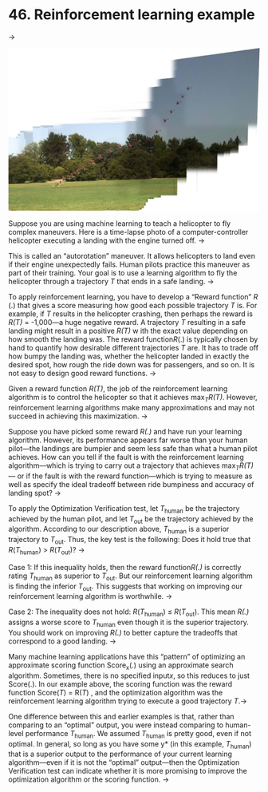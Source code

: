 # 46. Reinforcement learning example
->

![img](../imgs/C46_01.png)

Suppose you are using machine learning to teach a helicopter to fly complex maneuvers. Here is a time-lapse photo of a computer-controller helicopter executing a landing with the engine turned off.
->

This is called an “autorotation” maneuver. It allows helicopters to land even if their engine unexpectedly fails. Human pilots practice this maneuver as part of their training. Your goal is to use a learning algorithm to fly the helicopter through a trajectory ​*T* t​hat ends in a safe landing.
->

To apply reinforcement learning, you have to develop a “Reward function” ​*R​*(.) that gives a score measuring how good each possible trajectory ​*T​* is. For example, if ​*T* ​results in the helicopter crashing, then perhaps the reward is ​*R(T)​* = -1,000—a huge negative reward. A trajectory ​*T​* resulting in a safe landing might result in a positive ​*R(T)* w​ ith the exact value depending on how smooth the landing was. The reward function ​*R*(​.) is typically chosen by hand to quantify how desirable different trajectories ​*T​* are. It has to trade off how bumpy the landing was, whether the helicopter landed in exactly the desired spot, how rough the ride down was for passengers, and so on. It is not easy to design good reward functions.
->

Given a reward function ​*R(T)*, ​the job of the reinforcement learning algorithm is to control the helicopter so that it achieves max​<sub>*T*</sub>​*R(T)*. ​However, reinforcement learning algorithms make many approximations and may not succeed in achieving this maximization.
->

Suppose you have picked some reward ​*R(.)​* and have run your learning algorithm. However,
its performance appears far worse than your human pilot—the landings are bumpier and
seem less safe than what a human pilot achieves. How can you tell if the fault is with the
reinforcement learning algorithm—which is trying to carry out a trajectory that achieves
max​<sub>*T*</sub>​*R(T)*—​ or if the fault is with the reward function—which is trying to measure as well as specify the ideal tradeoff between ride bumpiness and accuracy of landing spot?
->

To apply the Optimization Verification test, let *T*<sub>human</sub>​ be the trajectory achieved by the human pilot, and let *T*<sub>out</sub>​ be the trajectory achieved by the algorithm. According to our description above, *T*<sub>human</sub>​ is a superior trajectory to *T*<sub>out</sub>​. Thus, the key test is the following:
Does it hold true that *R*(*T*<sub>human</sub>) > *R*(*T*<sub>out</sub>​)?
->

Case 1: If this inequality holds, then the reward function ​*R(​.)* is correctly rating *T*<sub>human</sub>​ as superior to *T*<sub>out</sub>​. But our reinforcement learning algorithm is finding the inferior *T*<sub>out</sub>​. This suggests that working on improving our reinforcement learning algorithm is worthwhile.
->

Case 2: The inequality does not hold: *R*(*T*<sub>human</sub>) ≤ *R*(*T*<sub>out</sub>​). This mean *R​(.)* assigns a worse score to *T*<sub>human</sub>​ even though it is the superior trajectory. You should work on improving ​*R​(.)* to better capture the tradeoffs that correspond to a good landing.
->

Many machine learning applications have this “pattern” of optimizing an approximate
scoring function Score​<sub>x</sub>​(.) using an approximate search algorithm. Sometimes, there is no specified input ​*x*,​ so this reduces to just Score(.). In our example above, the scoring function was the reward function Score(​*T*)​ = R(​*T*)​ , and the optimization algorithm was the reinforcement learning algorithm trying to execute a good trajectory ​*T*.​
->

One difference between this and earlier examples is that, rather than comparing to an “optimal” output, you were instead comparing to human-level performance *T*<sub>human</sub>​. We assumed *T*<sub>human</sub>​ is pretty good, even if not optimal. In general, so long as you have some y* (in this example, *T*<sub>human</sub>​) that is a superior output to the performance of your current learning algorithm—even if it is not the “optimal” output—then the Optimization Verification test can indicate whether it is more promising to improve the optimization algorithm or the scoring function.
->